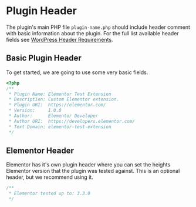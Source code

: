 # Plugin Header

The plugin's main PHP file `plugin-name.php` should include header comment with basic information about the plugin. For the full list available header fields see [WordPress Header Requirements](https://developer.wordpress.org/plugins/plugin-basics/header-requirements/).

## Basic Plugin Header

To get started, we are going to use some very basic fields.

```php
<?php
/**
 * Plugin Name: Elementor Test Extension
 * Description: Custom Elementor extension.
 * Plugin URI:  https://elementor.com/
 * Version:     1.0.0
 * Author:      Elementor Developer
 * Author URI:  https://developers.elementor.com/
 * Text Domain: elementor-test-extension
 */
```

## Elementor Header

Elementor has it's own plugin header where you can set the heights Elementor version that the plugin was tested against. This is an optional header, but we recommend using it.

```php
/**
 * Elementor tested up to: 3.3.0
 */
```

